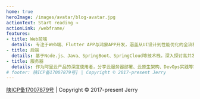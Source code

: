 ```yaml
---
home: true
heroImage: /images/avatar/blog-avatar.jpg
actionText: Start reading →
actionLink: /webframe/
features:
- title: Web前端
  details: 专注于Web端、Flutter APP与鸿蒙APP开发，涵盖从UI设计到性能优化的全流程。分享Vue、React、Flutter等主流技术栈的深度解析与实战经验，助您快速掌握前端开发技巧，打造高性能、高体验的应用。
- title: 后端
  details: 基于Node.js、Java、SpringBoot、SpringCloud等技术栈，深入探讨高并发架构设计、微服务实践及后端开发中的难点与解决方案。分享数据库优化、API设计、分布式系统搭建等实战经验，助力您构建稳定高效的后端系统。
- title: 服务器
  details: 作为阿里云产品的深度使用者，分享云服务器部署、云原生架构、DevOps实践等实战经验。涵盖Docker、Kubernetes、CI/CD流水线搭建等内容，帮助您实现高效运维与高可用架构设计。
# footer: 陕ICP备17007879号] | Copyright © 2017-present Jerry
---
```

<div class="footer"><a href="https://beian.miit.gov.cn/">陕ICP备17007879号</a> | Copyright © 2017-present Jerry</div>
